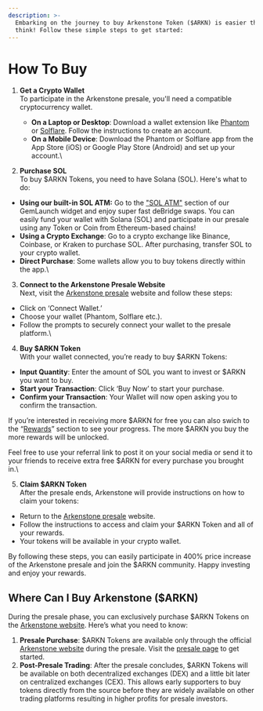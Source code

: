 ```yaml
---
description: >-
  Embarking on the journey to buy Arkenstone Token ($ARKN) is easier than you
  think! Follow these simple steps to get started:
---
```


# How To Buy

1. **Get a Crypto Wallet**\
   To participate in the Arkenstone presale, you'll need a compatible cryptocurrency wallet.&#x20;
   * **On a Laptop or Desktop**: Download a wallet extension like [Phantom ](https://phantom.app/)or [Solflare](https://solflare.com/). Follow the instructions to create an account.
   * **On a Mobile Device**: Download the Phantom or Solflare app from the App Store (iOS) or Google Play Store (Android) and set up your account.\

2. **Purchase SOL**\
   To buy $ARKN Tokens, you need to have Solana (SOL). Here's what to do:

* **Using our built-in SOL ATM:** Go to the ["SOL ATM"](https://arkenstone.gold/) section of our GemLaunch widget and enjoy super fast deBridge swaps. You can easily fund your wallet with Solana (SOL) and participate in our presale using any Token or Coin from Ethereum-based chains!
* **Using a Crypto Exchange**: Go to a crypto exchange like Binance, Coinbase, or Kraken to purchase SOL. After purchasing, transfer SOL to your crypto wallet.
* **Direct Purchase**: Some wallets allow you to buy tokens directly within the app.\


3. **Connect to the Arkenstone Presale Website**\
   Next, visit the [Arkenstone presale](https://arkenstone.gold/) website and follow these steps:

* Click on ‘Connect Wallet.’
* Choose your wallet (Phantom, Solflare etc.).
* Follow the prompts to securely connect your wallet to the presale platform.\


4. **Buy $ARKN Token**\
   With your wallet connected, you’re ready to buy $ARKN Tokens:

* **Input Quantity**: Enter the amount of SOL you want to invest or $ARKN you want to buy.
* **Start your Transaction**: Click ‘Buy Now’ to start your purchase.
* **Confirm your Transaction**: Your Wallet will now open asking you to confirm the transaction.

If you’re interested in receiving more $ARKN for free you can also swich to the “[Rewards](https://arkenstone.gold/#rewards)” section to see your progress. The more $ARKN you buy the more rewards will be unlocked.

Feel free to use your referral link to post it on your social media or send it to your friends to receive extra free $ARKN for every purchase you brought in.\


5. **Claim $ARKN Token**\
   After the presale ends, Arkenstone will provide instructions on how to claim your tokens:

* Return to the [Arkenstone presale](https://arkenstone.gold/) website.
* Follow the instructions to access and claim your $ARKN Token and all of your rewards.
* Your tokens will be available in your crypto wallet.

By following these steps, you can easily participate in 400% price increase of the Arkenstone presale and join the $ARKN community. Happy investing and enjoy your rewards.

## Where Can I Buy Arkenstone ($ARKN)

During the presale phase, you can exclusively purchase $ARKN Tokens on the [Arkenstone website](https://arkenstone.gold). Here’s what you need to know:

1. **Presale Purchase**: $ARKN Tokens are available only through the official [Arkenstone website](https://arkenstone.gold/) during the presale. Visit the [presale page](https://arkenstone.gold/) to get started.
2. **Post-Presale Trading**: After the presale concludes, $ARKN Tokens will be available on both decentralized exchanges (DEX) and a little bit later on centralized exchanges (CEX). This allows early supporters to buy tokens directly from the source before they are widely available on other trading platforms resulting in higher profits for presale investors.

